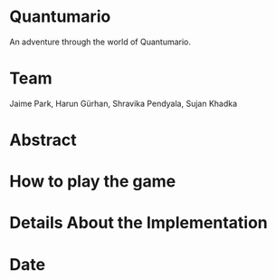 # Quantumario
An adventure through the world of Quantumario.

# Team
Jaime Park, Harun Gürhan, Shravika Pendyala, Sujan Khadka

# Abstract


# How to play the game


# Details About the Implementation


# Date
